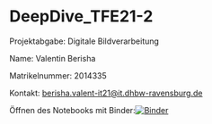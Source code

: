 # DeepDive_TFE21-2

Projektabgabe: Digitale Bildverarbeitung

Name: Valentin Berisha

Matrikelnummer: 2014335

Kontakt: berisha.valent-it21@it.dhbw-ravensburg.de

Öffnen des Notebooks mit Binder:[![Binder](https://mybinder.org/badge_logo.svg)](https://mybinder.org/v2/gh/valentinberisha/DeepDive_TFE21-2.git/HEAD)
